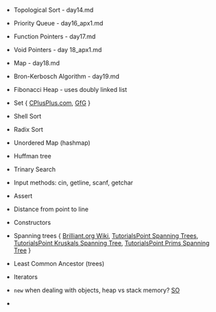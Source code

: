 - Topological Sort - day14.md
- Priority Queue - day16_apx1.md
- Function Pointers - day17.md
- Void Pointers - day 18_apx1.md
- Map - day18.md
- Bron-Kerbosch Algorithm - day19.md

- Fibonacci Heap - uses doubly linked list
- Set { [CPlusPlus.com](http://www.cplusplus.com/reference/set/set/), [GfG](https://www.geeksforgeeks.org/set-in-cpp-stl/) }
- Shell Sort
- Radix Sort
- Unordered Map (hashmap)
- Huffman tree
- Trinary Search
- Input methods: cin, getline, scanf, getchar
- Assert
- Distance from point to line
- Constructors
- Spanning trees { [Brilliant.org Wiki](https://brilliant.org/wiki/spanning-trees/), [TutorialsPoint Spanning Trees](https://www.tutorialspoint.com/data_structures_algorithms/spanning_tree), [TutorialsPoint Kruskals Spanning Tree](https://www.tutorialspoint.com/data_structures_algorithms/kruskals_spanning_tree_algorithm.htm), [TutorialsPoint Prims Spanning Tree](https://www.tutorialspoint.com/data_structures_algorithms/prims_spanning_tree_algorithm.htm) }
- Least Common Ancestor (trees)
- Iterators
- `new` when dealing with objects, heap vs stack memory? [SO](https://stackoverflow.com/questions/5775281/c-whats-the-difference-between-new-object-and-object)
- 
